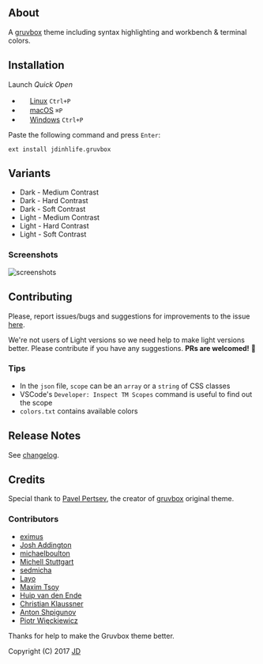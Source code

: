 ## About

A [gruvbox](https://github.com/morhetz/gruvbox) theme including syntax highlighting and workbench & terminal colors.

## Installation

Launch *Quick Open*

  - <img src="https://www.kernel.org/theme/images/logos/favicon.png" width=16 height=16/> <a href="https://code.visualstudio.com/shortcuts/keyboard-shortcuts-linux.pdf">Linux</a> `Ctrl+P`
  - <img src="https://developer.apple.com/favicon.ico" width=16 height=16/> <a href="https://code.visualstudio.com/shortcuts/keyboard-shortcuts-macos.pdf">macOS</a> `⌘P`
  - <img src="https://www.microsoft.com/favicon.ico" width=16 height=16/> <a href="https://code.visualstudio.com/shortcuts/keyboard-shortcuts-windows.pdf">Windows</a> `Ctrl+P`

Paste the following command and press `Enter`:

```
ext install jdinhlife.gruvbox
```

## Variants

-   Dark - Medium Contrast
-   Dark - Hard Contrast
-   Dark - Soft Contrast
-   Light - Medium Contrast
-   Light - Hard Contrast
-   Light - Soft Contrast

### Screenshots

![screenshots](images/screenshots.jpg)

## Contributing

Please, report issues/bugs and suggestions for improvements to the issue [here](https://github.com/jdinhify/vscode-theme-gruvbox/issues).

We're not users of Light versions so we need help to make light versions better. Please contribute if you have any suggestions. **PRs are welcomed!** :rocket:

### Tips

-   In the `json` file, `scope` can be an `array` or a `string` of CSS classes
-   VSCode's `Developer: Inspect TM Scopes` command is useful to find out the scope
-   `colors.txt` contains available colors

## Release Notes

See [changelog](CHANGELOG.md).

## Credits

Special thank to [Pavel Pertsev](https://github.com/morhetz), the creator of [gruvbox](https://github.com/morhetz/gruvbox) original theme.

### Contributors

-   [eximus](https://github.com/3ximus)
-   [Josh Addington](https://github.com/JoshAddington)
-   [michaelboulton](https://github.com/michaelboulton)
-   [Michell Stuttgart](https://github.com/mstuttgart)
-   [sedmicha](https://github.com/sedmicha)
-   [Layo](https://github.com/layoaster)
-   [Maxim Tsoy](https://github.com/muodov)
-   [Huip van den Ende](https://github.com/huipvandenende)
-   [Christian Klaussner](https://github.com/klaussner)
-   [Anton Shpigunov](https://github.com/shpigunov)
-   [Piotr Więckiewicz](https://github.com/piotrwieckiewicz)

Thanks for help to make the Gruvbox theme better.

Copyright (C) 2017 [JD](https://github.com/jdinhify)
